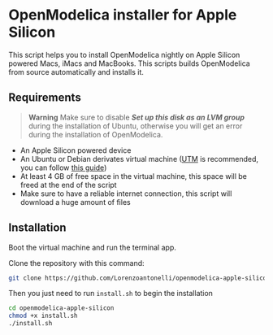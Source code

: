 # OpenModelica installer for Apple Silicon

This script helps you to install OpenModelica nightly on Apple Silicon powered Macs, iMacs and MacBooks. This scripts builds OpenModelica from source automatically and installs it.

## Requirements
> **Warning**
> Make sure to disable ***Set up this disk as an LVM group*** during the installation of Ubuntu, otherwise you will get an error during the installation of OpenModelica.

- An Apple Silicon powered device
- An Ubuntu or Debian derivates virtual machine ([UTM](https://github.com/utmapp/UTM) is recommended, you can follow [this guide](https://mac.getutm.app/gallery/ubuntu-20-04))
- At least 4 GB of free space in the virtual machine, this space will be freed at the end of the script
- Make sure to have a reliable internet connection, this script will download a huge amount of files

## Installation
Boot the virtual machine and run the terminal app.

Clone the repository with this command:

```bash
git clone https://github.com/Lorenzoantonelli/openmodelica-apple-silicon.git
```

Then you just need to run `install.sh` to begin the installation

```bash
cd openmodelica-apple-silicon
chmod +x install.sh
./install.sh
```